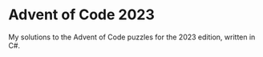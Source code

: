 # Advent of Code 2023
My solutions to the Advent of Code puzzles for the 2023 edition, written in C#.